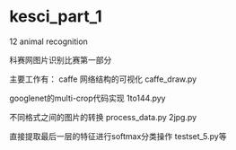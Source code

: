 # kesci_part_1
12 animal recognition

科赛网图片识别比赛第一部分

主要工作有：
caffe 网络结构的可视化 caffe_draw.py
 
googlenet的multi-crop代码实现  1to144.pyy

不同格式之间的图片的转换 process_data.py 2jpg.py

直接提取最后一层的特征进行softmax分类操作 testset_5.py等
